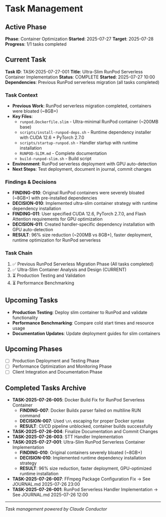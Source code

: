 # Task Management

## Active Phase
**Phase**: Container Optimization
**Started**: 2025-07-27
**Target**: 2025-07-28
**Progress**: 1/1 tasks completed

## Current Task
**Task ID**: TASK-2025-07-27-001
**Title**: Ultra-Slim RunPod Serverless Container Implementation
**Status**: COMPLETE
**Started**: 2025-07-27 10:00
**Dependencies**: Previous RunPod serverless migration (all tasks completed)

### Task Context
<!-- Critical information needed to resume this task -->
- **Previous Work**: RunPod serverless migration completed, containers were bloated (~8GB+)
- **Key Files**: 
  - `runpod.Dockerfile.slim` - Ultra-minimal RunPod container (~200MB base)
  - `scripts/install-runpod-deps.sh` - Runtime dependency installer with CUDA 12.6 + PyTorch 2.7.0
  - `scripts/startup-runpod.sh` - Handler startup with runtime installation
  - `RUNPOD-SLIM.md` - Complete documentation
  - `build-runpod-slim.sh` - Build script
- **Environment**: RunPod serverless deployment with GPU auto-detection
- **Next Steps**: Test deployment, document in journal, commit changes

### Findings & Decisions
- **FINDING-010**: Original RunPod containers were severely bloated (~8GB+) with pre-installed dependencies
- **DECISION-010**: Implemented ultra-slim container strategy with runtime dependency installation
- **FINDING-011**: User specified CUDA 12.6, PyTorch 2.7.0, and Flash Attention requirements for GPU optimization
- **DECISION-011**: Created handler-specific dependency installation with GPU auto-detection
- **RESULT**: 96% size reduction (~200MB vs 8GB+), faster deployment, runtime optimization for RunPod serverless

### Task Chain
1. ✅ Previous RunPod Serverless Migration Phase (All tasks completed)
2. ✅ Ultra-Slim Container Analysis and Design (CURRENT)
3. ⏳ Production Testing and Validation
4. ⏳ Performance Benchmarking

## Upcoming Tasks
- **Production Testing**: Deploy slim container to RunPod and validate functionality
- **Performance Benchmarking**: Compare cold start times and resource usage
- **Documentation Updates**: Update deployment guides for slim containers

## Upcoming Phases
<!-- Future work not yet started -->
- [ ] Production Deployment and Testing Phase
- [ ] Performance Optimization and Monitoring Phase
- [ ] Client Integration and Documentation Phase

## Completed Tasks Archive
<!-- Recent completions for quick reference -->
- **TASK-2025-07-26-005**: Docker Build Fix for RunPod Serverless Container
  - **FINDING-007**: Docker Buildx parser failed on multiline RUN command
  - **DECISION-007**: Used `\n\` escaping for proper Docker syntax
  - **RESULT**: CI/CD pipeline unblocked, container builds successfully
- **TASK-2025-07-26-004**: Finalize Documentation and Commit Changes
- **TASK-2025-07-26-003**: STT Handler Implementation
- **TASK-2025-07-27-001**: Ultra-Slim RunPod Serverless Container Implementation
  - **FINDING-010**: Original containers severely bloated (~8GB+)
  - **DECISION-010**: Implemented runtime dependency installation strategy
  - **RESULT**: 96% size reduction, faster deployment, GPU-optimized runtime installation
- **TASK-2025-07-26-007**: FFmpeg Package Configuration Fix → See JOURNAL.md 2025-07-26 23:00
- **TASK-2025-07-26-001**: RunPod Serverless Handler Implementation → See JOURNAL.md 2025-07-26 12:00

---
*Task management powered by Claude Conductor*
